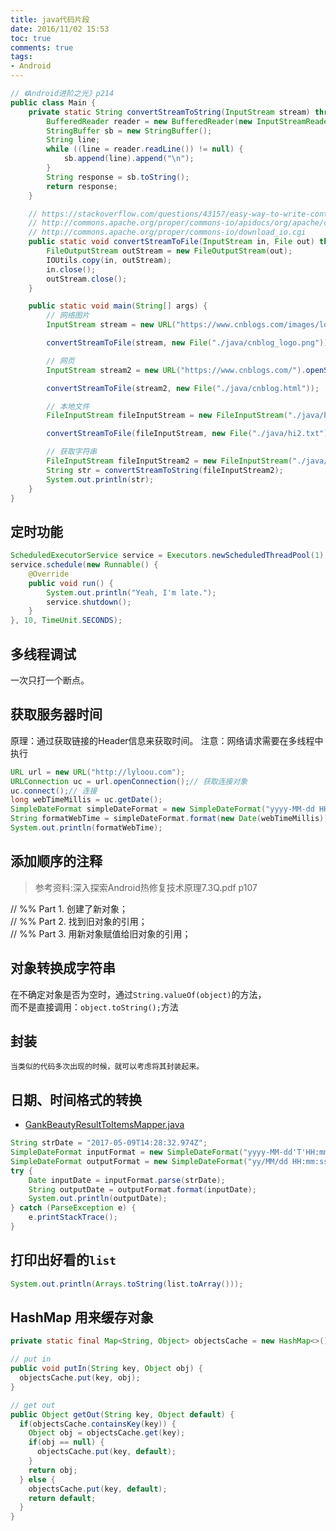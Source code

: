 ```yaml
---
title: java代码片段
date: 2016/11/02 15:53
toc: true
comments: true
tags:
- Android
---
```


```java
// 《Android进阶之光》p214
public class Main {
    private static String convertStreamToString(InputStream stream) throws IOException {
        BufferedReader reader = new BufferedReader(new InputStreamReader(stream));
        StringBuffer sb = new StringBuffer();
        String line;
        while ((line = reader.readLine()) != null) {
            sb.append(line).append("\n");
        }
        String response = sb.toString();
        return response;
    }

    // https://stackoverflow.com/questions/43157/easy-way-to-write-contents-of-a-java-inputstream-to-an-outputstream
    // http://commons.apache.org/proper/commons-io/apidocs/org/apache/commons/io/IOUtils.html
    // http://commons.apache.org/proper/commons-io/download_io.cgi
    public static void convertStreamToFile(InputStream in, File out) throws IOException {
        FileOutputStream outStream = new FileOutputStream(out);
        IOUtils.copy(in, outStream);
        in.close();
        outStream.close();
    }

    public static void main(String[] args) {
        // 网络图片
        InputStream stream = new URL("https://www.cnblogs.com/images/logo_small.gif").openStream();

        convertStreamToFile(stream, new File("./java/cnblog_logo.png"));

        // 网页
        InputStream stream2 = new URL("https://www.cnblogs.com/").openStream();

        convertStreamToFile(stream2, new File("./java/cnblog.html"));

        // 本地文件
        FileInputStream fileInputStream = new FileInputStream("./java/hi.txt");

        convertStreamToFile(fileInputStream, new File("./java/hi2.txt"));

        // 获取字符串
        FileInputStream fileInputStream2 = new FileInputStream("./java/hi.txt");
        String str = convertStreamToString(fileInputStream2);
        System.out.println(str);
    }
}
```




## 定时功能
```java
ScheduledExecutorService service = Executors.newScheduledThreadPool(1);
service.schedule(new Runnable() {
    @Override
    public void run() {
        System.out.println("Yeah, I'm late.");
        service.shutdown();
    }
}, 10, TimeUnit.SECONDS);
```

## 多线程调试
一次只打一个断点。

## 获取服务器时间
原理：通过获取链接的Header信息来获取时间。
注意：网络请求需要在多线程中执行
```java
URL url = new URL("http://lyloou.com");
URLConnection uc = url.openConnection();// 获取连接对象
uc.connect();// 连接
long webTimeMillis = uc.getDate();
SimpleDateFormat simpleDateFormat = new SimpleDateFormat("yyyy-MM-dd HH:mm:ss", Locale.CHINA);
String formatWebTime = simpleDateFormat.format(new Date(webTimeMillis));
System.out.println(formatWebTime);
```

## 添加顺序的注释
> 参考资料:深入探索Android热修复技术原理7.3Q.pdf p107

// %% Part 1. 创建了新对象；  
// %% Part 2. 找到旧对象的引用；  
// %% Part 3. 用新对象赋值给旧对象的引用；  


## 对象转换成字符串
在不确定对象是否为空时，通过`String.valueOf(object)`的方法，  
而不是直接调用：`object.toString();`方法

## 封装
`当类似的代码多次出现的时候，就可以考虑将其封装起来。`

## 日期、时间格式的转换
>
- [GankBeautyResultToItemsMapper.java](https://github.com/lyloou/RxJavaSamples/blob/master/app/src/main/java/com/rengwuxian/rxjavasamples/util/GankBeautyResultToItemsMapper.java)

```java
String strDate = "2017-05-09T14:28:32.974Z";
SimpleDateFormat inputFormat = new SimpleDateFormat("yyyy-MM-dd'T'HH:mm:ss.SS'Z'");
SimpleDateFormat outputFormat = new SimpleDateFormat("yy/MM/dd HH:mm:ss");
try {
    Date inputDate = inputFormat.parse(strDate);
    String outputDate = outputFormat.format(inputDate);
    System.out.println(outputDate);
} catch (ParseException e) {
    e.printStackTrace();
}
```

## 打印出好看的`list`
```java
System.out.println(Arrays.toString(list.toArray()));
```

## HashMap 用来缓存对象
```java
private static final Map<String, Object> objectsCache = new HashMap<>();

// put in
public void putIn(String key, Object obj) {
  objectsCache.put(key, obj);
}

// get out
public Object getOut(String key, Object default) {
  if(objectsCache.containsKey(key)) {
    Object obj = objectsCache.get(key);
    if(obj == null) {
      objectsCache.put(key, default);
    }
    return obj;
  } else {
    objectsCache.put(key, default);
    return default;
  }
}
```
